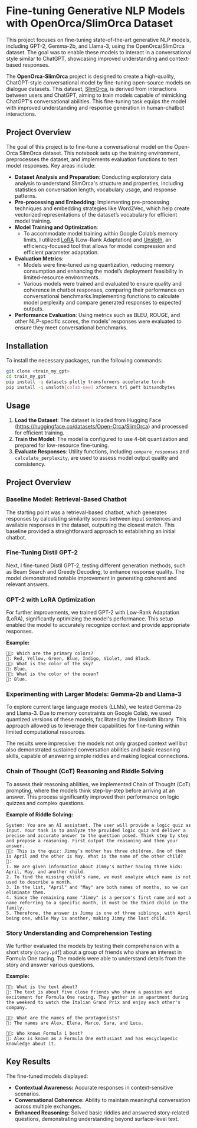 # Fine-tuning Generative NLP Models with OpenOrca/SlimOrca Dataset

This project focuses on fine-tuning state-of-the-art generative NLP models, including GPT-2, Gemma-2b, and Llama-3, using the OpenOrca/SlimOrca dataset. The goal was to enable these models to interact in a conversational style similar to ChatGPT, showcasing improved understanding and context-based responses.

The **OpenOrca-SlimOrca** project is designed to create a high-quality, ChatGPT-style conversational model by fine-tuning open-source models on dialogue datasets. This dataset, [SlimOrca](https://huggingface.co/datasets/Open-Orca/SlimOrca), is derived from interactions between users and ChatGPT, aiming to train models capable of mimicking ChatGPT's conversational abilities. This fine-tuning task equips the model with improved understanding and response generation in human-chatbot interactions.


## Project Overview

The goal of this project is to fine-tune a conversational model on the Open-Orca SlimOrca dataset. This notebook sets up the training environment, preprocesses the dataset, and implements evaluation functions to test model responses. Key areas include:

- **Dataset Analysis and Preparation**: Conducting exploratory data analysis to understand SlimOrca's structure and properties, including statistics on conversation length, vocabulary usage, and response patterns.
- **Pre-processing and Embedding**: Implementing pre-processing techniques and embedding strategies like Word2Vec, which help create vectorized representations of the dataset’s vocabulary for efficient model training.
- **Model Training and Optimization**:
   - To accommodate model training within Google Colab’s memory limits, I utilized [LoRA](https://arxiv.org/abs/2106.09685) (Low-Rank Adaptation) and [Unsloth](https://unsloth.ai/), an efficiency-focused tool that allows for model compression and efficient parameter adaptation.
- **Evaluation Metrics**:
   - Models were fine-tuned using quantization, reducing memory consumption and enhancing the model’s deployment feasibility in limited-resource environments.
   - Various models were trained and evaluated to ensure quality and coherence in chatbot responses, comparing their performance on conversational benchmarks.Implementing functions to calculate model perplexity and compare generated responses to expected outputs.
- **Performance Evaluation**: Using metrics such as BLEU, ROUGE, and other NLP-specific scores, the models' responses were evaluated to ensure they meet conversational benchmarks.

## Installation

To install the necessary packages, run the following commands:

```bash
git clone <train_my_gpt>
cd train_my_gpt
pip install -q datasets plotly transformers accelerate torch
pip install -q unsloth[colab-new] xformers trl peft bitsandbytes
```

## Usage

1. **Load the Dataset**: The dataset is loaded from Hugging Face (https://huggingface.co/datasets/Open-Orca/SlimOrca) and processed for efficient training.
2. **Train the Model**: The model is configured to use 4-bit quantization and prepared for low-resource fine-tuning.
3. **Evaluate Responses**: Utility functions, including `compare_responses` and `calculate_perplexity`, are used to assess model output quality and consistency.

## Project Overview

### Baseline Model: Retrieval-Based Chatbot
The starting point was a retrieval-based chatbot, which generates responses by calculating similarity scores between input sentences and available responses in the dataset, outputting the closest match. This baseline provided a straightforward approach to establishing an initial chatbot.

### Fine-Tuning Distil GPT-2
Next, I fine-tuned Distil GPT-2, testing different generation methods, such as Beam Search and Greedy Decoding, to enhance response quality. The model demonstrated notable improvement in generating coherent and relevant answers.

### GPT-2 with LoRA Optimization
For further improvements, we trained GPT-2 with Low-Rank Adaptation (LoRA), significantly optimizing the model's performance. This setup enabled the model to accurately recognize context and provide appropriate responses.

**Example:**
```plaintext
👨‍🦱: Which are the primary colors?
🤖: Red, Yellow, Green, Blue, Indigo, Violet, and Black.
👨‍🦱: What is the color of the sky?
🤖: Blue.
👨‍🦱: What is the color of the ocean?
🤖: Blue.
```

### Experimenting with Larger Models: Gemma-2b and Llama-3
To explore current large language models (LLMs), we tested Gemma-2b and Llama-3. Due to memory constraints on Google Colab, we used quantized versions of these models, facilitated by the Unsloth library. This approach allowed us to leverage their capabilities for fine-tuning within limited computational resources.

The results were impressive: the models not only grasped context well but also demonstrated sustained conversation abilities and basic reasoning skills, capable of answering simple riddles and making logical connections.

### Chain of Thought (CoT) Reasoning and Riddle Solving
To assess their reasoning abilities, we implemented Chain of Thought (CoT) prompting, where the models think step-by-step before arriving at an answer. This process significantly improved their performance on logic quizzes and complex questions.

**Example of Riddle Solving:**
```plaintext
System: You are an AI assistant. The user will provide a logic quiz as input. Your task is to analyze the provided logic quiz and deliver a precise and accurate answer to the question posed. Think step by step and propose a reasoning. First output the reasoning and then your answer.
👨‍🦱: This is the quiz: Jimmy’s mother has three children. One of them is April and the other is May. What is the name of the other child?
🤖:
1. We are given information about Jimmy's mother having three kids: April, May, and another child.
2. To find the missing child's name, we must analyze which name is not used to describe a month.
3. In the list, "April" and "May" are both names of months, so we can eliminate them.
4. Since the remaining name "Jimmy" is a person's first name and not a name referring to a specific month, it must be the third child in the family.
5. Therefore, the answer is Jimmy is one of three siblings, with April being one, while May is another, making Jimmy the last child.
```

### Story Understanding and Comprehension Testing
We further evaluated the models by testing their comprehension with a short story (`story.pdf`) about a group of friends who share an interest in Formula One racing. The models were able to understand details from the story and answer various questions.

**Example:**
```plaintext
👨‍🦱: What is the text about?
🤖: The text is about five close friends who share a passion and excitement for Formula One racing. They gather in an apartment during the weekend to watch the Italian Grand Prix and enjoy each other's company.

👨‍🦱: What are the names of the protagonists?
🤖: The names are Alex, Elena, Marco, Sara, and Luca.

👨‍🦱: Who knows Formula 1 best?
🤖: Alex is known as a Formula One enthusiast and has encyclopedic knowledge about it.
```

## Key Results
The fine-tuned models displayed:
- **Contextual Awareness:** Accurate responses in context-sensitive scenarios.
- **Conversational Coherence:** Ability to maintain meaningful conversation across multiple exchanges.
- **Enhanced Reasoning:** Solved basic riddles and answered story-related questions, demonstrating understanding beyond surface-level text.